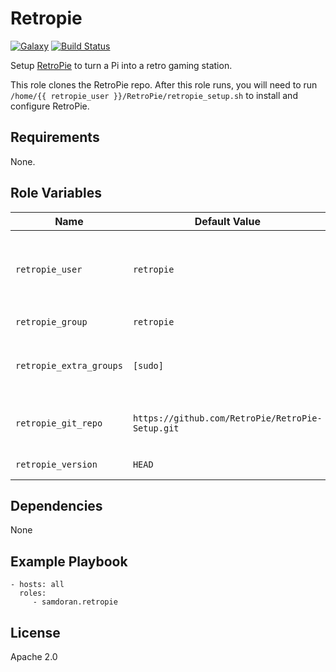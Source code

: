Retropie
=========
[![Galaxy](https://img.shields.io/badge/galaxy-samdoran.retropie-blue.svg?style=flat)](https://galaxy.ansible.com/samdoran/retropie)
[![Build Status](https://travis-ci.org/samdoran/ansible-role-retropie.svg?branch=master)](https://travis-ci.org/samdoran/ansible-role-retropie)

Setup [RetroPie](https://retropie.org.uk) to turn a Pi into a retro gaming station.

This role clones the RetroPie repo. After this role runs, you will need to run `/home/{{ retropie_user }}/RetroPie/retropie_setup.sh` to install and configure RetroPie.

Requirements
------------

None.

Role Variables
--------------

| Name              | Default Value       | Description          |
|-------------------|---------------------|----------------------|
| `retropie_user` | `retropie` | User account where RetroPie will be cloned and that will run RetroPie. |
| `retropie_group` | `retropie` | Group for `retropie_user` |
| `retropie_extra_groups` | `[sudo]` | Extra groups `{{ retropie_user }}` will be added to. |
| `retropie_git_repo` | `https://github.com/RetroPie/RetroPie-Setup.git` | URL to download RetroPie from. |
| `retropie_version` | `HEAD` | Version to checkout |


Dependencies
------------

None

Example Playbook
----------------

    - hosts: all
      roles:
         - samdoran.retropie

License
-------

Apache 2.0
